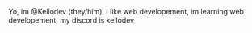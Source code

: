 Yo, im @Kellodev (they/him),
I like web developement,
im learning web developement,
my discord is kellodev

<!---
Kellodev/Kellodev is a ✨ special ✨ repository because its `README.md` (this file) appears on your GitHub profile.
You can click the Preview link to take a look at your changes.
--->
